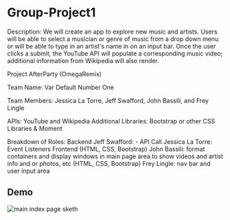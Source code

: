 # Group-Project1
Description: We will create an app to explore new music and artists. Users will be able to select a musician or genre of music from a drop down menu or will be able to type in an artist's name in on an input bar. Once the user clicks a submit, the YouTube API will populate a corresponding music video; additional information from Wikipedia will also render.

Project AfterParty (OmegaRemix)

Team Name: Var Default Number One

Team Members: Jessica La Torre, Jeff Swafford, John Bassili, and Frey Lingle

APIs: YouTube and Wikipedia
Additional Libraries: Bootstrap or other CSS Libraries & Moment

Breakdown of Roles:
Backend
  Jeff Swafford: - API Call 
  Jessica La Torre: Event Listeners
Frontend (HTML, CSS, Bootstrap)
  John Bassili: format containers and display windows in main page area to show videos and artist info and or photos, etc       (HTML, CSS, Bootstrap)
  Frey Lingle:  nav bar and user input area

## Demo
![main index page sketh](https://github.com/jessicalatorre/groupproject1/blob/master/Assets/Images/design_draft.jpg)
